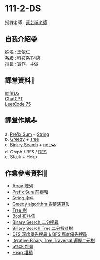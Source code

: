 # 111-2-DS
授課老師 : [蔡芸琤老師](https://github.com/pecu)<br />

自我介紹😁
-------------
姓名 : 王依仁<br />
系級 : 科技系114級 <br />
擅長 : 實作、手做<br />

課堂資料👾
-------------
[同儕DS](https://docs.google.com/spreadsheets/d/e/2PACX-1vRSK24qh0M-QVA6n3mYu7wxvdtUtGyg8amzCwvSteV1QX3AOFxAnT2eHOCGKH2jzTaWgIkIdh_eZS3V/pubhtml)<br />
[ChatGPT](https://leetcode.com/yiiiiijen/)<br />
[LeetCode 75](https://leetcode.com/study-plan/leetcode-75/?progress=xklgsnf3)<br />

課堂作業🕹️
-------------
a. [Prefix Sum](https://youtu.be/MGDEjqxxx6Q) + [String](https://youtu.be/pcgj-gGY_3s)<br />
b. [Greedy](https://youtu.be/crcsnb-j9_E) + [Tree](https://youtu.be/VCiysyYKC2Q)<br />
c. [Binary Search](https://youtu.be/bD7QWvFzPso) + [note✒️](https://github.com/yiiiiijen/111-2-DS/wiki/%E4%BA%8C%E5%88%86%E6%90%9C%E5%B0%8BBinary-Search-v.s.-%E4%BA%8C%E5%88%86%E6%90%9C%E5%B0%8B%E6%A8%B9Binary-Search-Tree)<br />
d. Graph / BFS / [DFS](https://youtu.be/xrYZevlv_CU)<br />
e. Stack + Heap<br />

作業參考資料🧩
-------------
- [Array 陣列](https://ithelp.ithome.com.tw/articles/10213787)
- [Prefix Sum 前綴和](https://www.twblogs.net/a/5edebd5274efa30adcc735cc)
- [String 字串](https://selflearningsuccess.com/pythonstring/)
- [Greedy algorithm 貪婪演算法](https://ithelp.ithome.com.tw/articles/10277276?sc=iThelpR)
- [Tree 樹](https://ithelp.ithome.com.tw/articles/10220990)
- [Bool 布林值](https://clay-atlas.com/blog/2019/08/05/python-cn-logic-bool-true-false/)
- [Binary Search 二分搜尋](https://magiclen.org/binary-search/)
- [Binary Search Tree 二分搜尋樹](https://pjchender.dev/dsa/dsa-bst/)
- [DFS 深度優先搜尋 & BFS 廣度優先搜尋](https://ithelp.ithome.com.tw/articles/10281404)
- [Iterative Binary Tree Traversal 遍歷二元樹](https://shubo.io/iterative-binary-tree-traversal/)
- [Stack 堆疊](https://ithelp.ithome.com.tw/articles/10241274)
- [Heap 堆積](https://ithelp.ithome.com.tw/articles/10206479)
